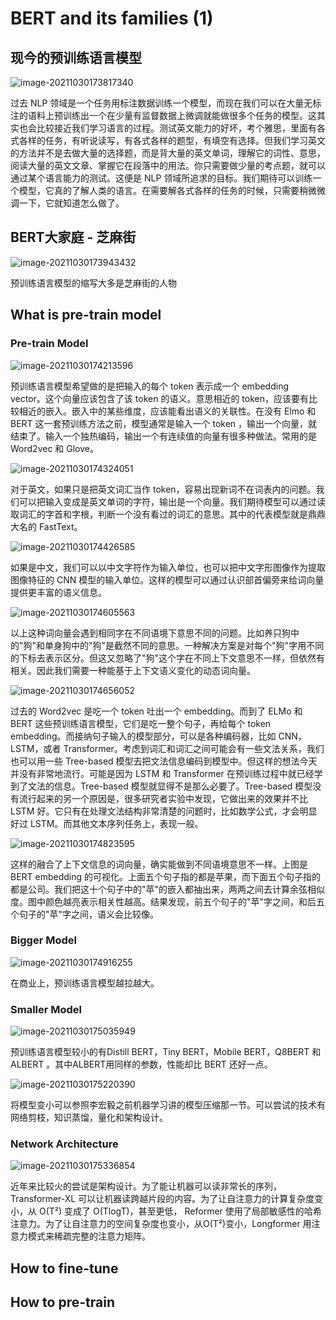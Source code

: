 

# BERT and its families (1)

## 现今的预训练语言模型

![image-20211030173817340](3_BERT_families_1.assets/image-20211030173817340.png)

过去 NLP 领域是一个任务用标注数据训练一个模型，而现在我们可以在大量无标注的语料上预训练出一个在少量有监督数据上微调就能做很多个任务的模型。这其实也会比较接近我们学习语言的过程。测试英文能力的好坏，考个雅思，里面有各式各样的任务，有听说读写，有各式各样的题型，有填空有选择。但我们学习英文的方法并不是去做大量的选择题，而是背大量的英文单词，理解它的词性、意思，阅读大量的英文文章、掌握它在段落中的用法。你只需要做少量的考点题，就可以通过某个语言能力的测试。这便是 NLP 领域所追求的目标。我们期待可以训练一个模型，它真的了解人类的语言。在需要解各式各样的任务的时候，只需要稍微微调一下，它就知道怎么做了。

## BERT大家庭 - 芝麻街

![image-20211030173943432](3_BERT_families_1.assets/image-20211030173943432.png)

预训练语言模型的缩写大多是芝麻街的人物

## What is pre-train model

### Pre-train Model

![image-20211030174213596](3_BERT_families_1.assets/image-20211030174213596.png)

预训练语言模型希望做的是把输入的每个 token 表示成一个 embedding vector。这个向量应该包含了该 token 的语义。意思相近的 token，应该要有比较相近的嵌入。嵌入中的某些维度，应该能看出语义的关联性。在没有 Elmo 和 BERT 这一套预训练方法之前，模型通常是输入一个 token ，输出一个向量，就结束了。输入一个独热编码，输出一个有连续值的向量有很多种做法。常用的是 Word2vec 和 Glove。

![image-20211030174324051](3_BERT_families_1.assets/image-20211030174324051.png)

对于英文，如果只是把英文词汇当作 token，容易出现新词不在词表内的问题。我们可以把输入变成是英文单词的字符，输出是一个向量。我们期待模型可以通过读取词汇的字首和字根，判断一个没有看过的词汇的意思。其中的代表模型就是鼎鼎大名的 FastText。

![image-20211030174426585](3_BERT_families_1.assets/image-20211030174426585.png)

如果是中文，我们可以以中文字符作为输入单位，也可以把中文字形图像作为提取图像特征的 CNN 模型的输入单位。这样的模型可以通过认识部首偏旁来给词向量提供更丰富的语义信息。

![image-20211030174605563](3_BERT_families_1.assets/image-20211030174605563.png)

以上这种词向量会遇到相同字在不同语境下意思不同的问题。比如养只狗中的"狗"和单身狗中的"狗"是截然不同的意思。一种解决方案是对每个"狗"字用不同的下标去表示区分。但这又忽略了"狗"这个字在不同上下文意思不一样，但依然有相关。因此我们需要一种能基于上下文语义变化的动态词向量。

![image-20211030174656052](3_BERT_families_1.assets/image-20211030174656052.png)

过去的 Word2vec 是吃一个 token 吐出一个 embedding。而到了 ELMo 和 BERT 这些预训练语言模型，它们是吃一整个句子，再给每个 token embedding。而接纳句子输入的模型部分，可以是各种编码器，比如 CNN，LSTM，或者 Transformer。考虑到词汇和词汇之间可能会有一些文法关系，我们也可以用一些 Tree-based 模型去把文法信息编码到模型中。但这样的想法今天并没有非常地流行。可能是因为 LSTM 和 Transformer 在预训练过程中就已经学到了文法的信息。Tree-based 模型就显得不是那么必要了。Tree-based 模型没有流行起来的另一个原因是，很多研究者实验中发现，它做出来的效果并不比 LSTM 好。它只有在处理文法结构非常清楚的问题时，比如数学公式，才会明显好过 LSTM。而其他文本序列任务上，表现一般。

![image-20211030174823595](3_BERT_families_1.assets/image-20211030174823595.png)

这样的融合了上下文信息的词向量，确实能做到不同语境意思不一样。上图是 BERT embedding 的可视化。上面五个句子指的都是苹果，而下面五个句子指的都是公司。我们把这十个句子中的"苹"的嵌入都抽出来，两两之间去计算余弦相似度。图中颜色越亮表示相关性越高。结果发现，前五个句子的"苹"字之间，和后五个句子的"苹"字之间，语义会比较像。

### Bigger Model

![image-20211030174916255](3_BERT_families_1.assets/image-20211030174916255.png)

在商业上，预训练语言模型越拉越大。

### Smaller Model

![image-20211030175035949](3_BERT_families_1.assets/image-20211030175035949.png)

预训练语言模型较小的有Distill BERT，Tiny BERT，Mobile BERT，Q8BERT 和 ALBERT 。其中ALBERT用同样的参数，性能却比 BERT 还好一点。

![image-20211030175220390](3_BERT_families_1.assets/image-20211030175220390.png)

将模型变小可以参照李宏毅之前机器学习讲的模型压缩那一节。可以尝试的技术有网络剪枝，知识蒸馏，量化和架构设计。

### Network Architecture

![image-20211030175336854](3_BERT_families_1.assets/image-20211030175336854.png)

近年来比较火的尝试是架构设计。为了能让机器可以读非常长的序列，Transformer-XL 可以让机器读跨越片段的内容。为了让自注意力的计算复杂度变小，从 O(T²) 变成了 O(TlogT)，甚至更低， Reformer 使用了局部敏感性的哈希注意力。为了让自注意力的空间复杂度也变小，从O(T²)变小，Longformer 用注意力模式来稀疏完整的注意力矩阵。

## How to fine-tune

## How to pre-train

